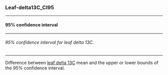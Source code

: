 ### Leaf-delta13C_CI95



------
#### 95% confidence interval



------
###### 95% confidence interval for leaf delta 13C.



------
Difference between [leaf delta 13C](./Leaf-delta13C.md) mean and the upper or lower bounds of the 95% confidence interval.